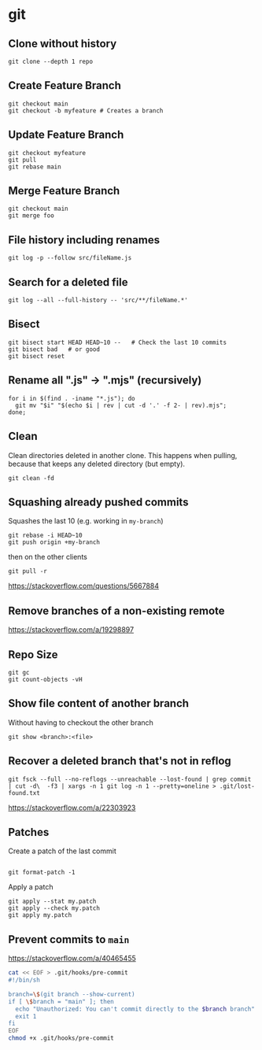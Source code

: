 # git

## Clone without history
```shell
git clone --depth 1 repo
```

## Create Feature Branch
```shell
git checkout main
git checkout -b myfeature # Creates a branch
```

## Update Feature Branch
```shell
git checkout myfeature
git pull
git rebase main
```

## Merge Feature Branch
```shell
git checkout main
git merge foo
```


##  File history including renames
```shell script
git log -p --follow src/fileName.js
```

## Search for a deleted file
```shell script
git log --all --full-history -- 'src/**/fileName.*'
```

## Bisect
```shell script
git bisect start HEAD HEAD~10 --   # Check the last 10 commits
git bisect bad   # or good
git bisect reset 
```

## Rename all ".js" -> ".mjs" (recursively)
```shell
for i in $(find . -iname "*.js"); do
  git mv "$i" "$(echo $i | rev | cut -d '.' -f 2- | rev).mjs";
done;
```

## Clean
Clean directories deleted in another clone. This happens when
pulling, because that keeps any deleted directory (but empty).
```shell script
git clean -fd
```

## Squashing already pushed commits
Squashes the last 10 (e.g. working in `my-branch`)
```shell script
git rebase -i HEAD~10
git push origin +my-branch
```
then on the other clients
```shell script
git pull -r
```
https://stackoverflow.com/questions/5667884


## Remove branches of a non-existing remote
https://stackoverflow.com/a/19298897


## Repo Size
```shell
git gc
git count-objects -vH
```

## Show file content of another branch
Without having to checkout the other branch
```shell
git show <branch>:<file>
```

## Recover a deleted branch that's not in reflog
```shell
git fsck --full --no-reflogs --unreachable --lost-found | grep commit | cut -d\  -f3 | xargs -n 1 git log -n 1 --pretty=oneline > .git/lost-found.txt
```
https://stackoverflow.com/a/22303923


## Patches
Create a patch of the last commit
```shell

git format-patch -1
```

Apply a patch
```shell
git apply --stat my.patch
git apply --check my.patch
git apply my.patch
```

## Prevent commits to `main`
https://stackoverflow.com/a/40465455

```sh
cat << EOF > .git/hooks/pre-commit
#!/bin/sh

branch=\$(git branch --show-current)
if [ \$branch = "main" ]; then
  echo "Unauthorized: You can't commit directly to the $branch branch"
  exit 1
fi
EOF
chmod +x .git/hooks/pre-commit
```